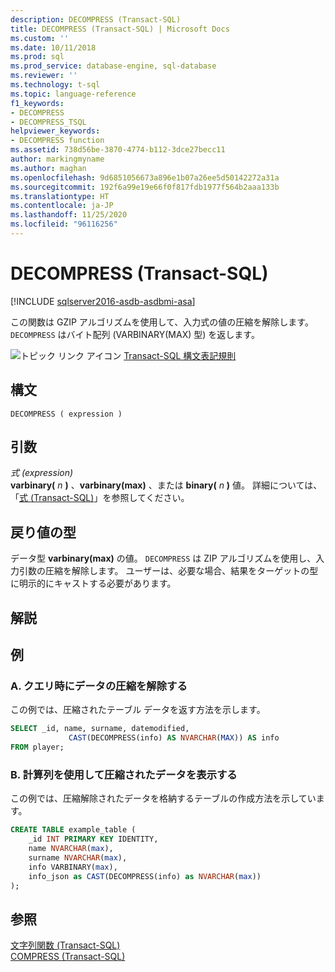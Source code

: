 ```yaml
---
description: DECOMPRESS (Transact-SQL)
title: DECOMPRESS (Transact-SQL) | Microsoft Docs
ms.custom: ''
ms.date: 10/11/2018
ms.prod: sql
ms.prod_service: database-engine, sql-database
ms.reviewer: ''
ms.technology: t-sql
ms.topic: language-reference
f1_keywords:
- DECOMPRESS
- DECOMPRESS_TSQL
helpviewer_keywords:
- DECOMPRESS function
ms.assetid: 738d56be-3870-4774-b112-3dce27becc11
author: markingmyname
ms.author: maghan
ms.openlocfilehash: 9d6851056673a896e1b07a26ee5d50142272a31a
ms.sourcegitcommit: 192f6a99e19e66f0f817fdb1977f564b2aaa133b
ms.translationtype: HT
ms.contentlocale: ja-JP
ms.lasthandoff: 11/25/2020
ms.locfileid: "96116256"
---
```

# <a name="decompress-transact-sql"></a>DECOMPRESS (Transact-SQL)
[!INCLUDE [sqlserver2016-asdb-asdbmi-asa](../../includes/applies-to-version/sqlserver2016-asdb-asdbmi-asa.md)]

この関数は GZIP アルゴリズムを使用して、入力式の値の圧縮を解除します。 `DECOMPRESS` はバイト配列 (VARBINARY(MAX) 型) を返します。  
  
 ![トピック リンク アイコン](../../database-engine/configure-windows/media/topic-link.gif "トピック リンク アイコン") [Transact-SQL 構文表記規則](../../t-sql/language-elements/transact-sql-syntax-conventions-transact-sql.md)  
  
## <a name="syntax"></a>構文  
  
```syntaxsql  
DECOMPRESS ( expression )  
```  
  
## <a name="arguments"></a>引数
 *式 (expression)*  
**varbinary(** _n_ **)** 、**varbinary(max)** 、または **binary(** _n_ **)** 値。 詳細については、「[式 &#40;Transact-SQL&#41;](../../t-sql/language-elements/expressions-transact-sql.md)」を参照してください。  
  
## <a name="return-types"></a>戻り値の型  
データ型 **varbinary(max)** の値。 `DECOMPRESS` は ZIP アルゴリズムを使用し、入力引数の圧縮を解除します。 ユーザーは、必要な場合、結果をターゲットの型に明示的にキャストする必要があります。  
  
## <a name="remarks"></a>解説  
  
## <a name="examples"></a>例  
  
### <a name="a-decompress-data-at-query-time"></a>A. クエリ時にデータの圧縮を解除する  
この例では、圧縮されたテーブル データを返す方法を示します。  
  
```sql  
SELECT _id, name, surname, datemodified,  
             CAST(DECOMPRESS(info) AS NVARCHAR(MAX)) AS info  
FROM player;  
```  
  
### <a name="b-display-compressed-data-using-computed-column"></a>B. 計算列を使用して圧縮されたデータを表示する  
この例では、圧縮解除されたデータを格納するテーブルの作成方法を示しています。  
  
```sql  
CREATE TABLE example_table (  
    _id INT PRIMARY KEY IDENTITY,  
    name NVARCHAR(max),  
    surname NVARCHAR(max),  
    info VARBINARY(max),  
    info_json as CAST(DECOMPRESS(info) as NVARCHAR(max))  
);  
```  
  
## <a name="see-also"></a>参照  
 [文字列関数 &#40;Transact-SQL&#41;](../../t-sql/functions/string-functions-transact-sql.md)   
 [COMPRESS &#40;Transact-SQL&#41;](../../t-sql/functions/compress-transact-sql.md)  
  
  
